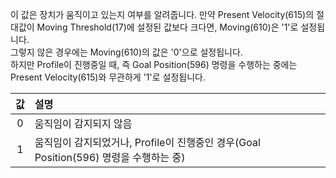 이 값은 장치가 움직이고 있는지 여부를 알려줍니다. 만약 Present Velocity(615)의 절대값이 Moving Threshold(17)에 설정된 값보다 크다면, Moving(610)은 '1'로 설정됩니다.  
그렇지 않은 경우에는 Moving(610)의 값은 '0'으로 설정됩니다.  
하지만 Profile이 진행중일 때, 즉 Goal Position(596) 명령을 수행하는 중에는 Present Velocity(615)와 무관하게 '1'로 설정됩니다.

| 값 | 설명     |
| :---: | :------------- |
| 0 | 움직임이 감지되지 않음 |
| 1 | 움직임이 감지되었거나, Profile이 진행중인 경우(Goal Position(596) 명령을 수행하는 중) |
